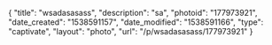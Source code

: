 {
    "title": "wsadasasass",
    "description": "sa",
    "photoid": "177973921",
    "date_created": "1538591157",
    "date_modified": "1538591166",
    "type": "captivate",
    "layout": "photo",
    "url": "\/p\/wsadasasass\/177973921"
}
